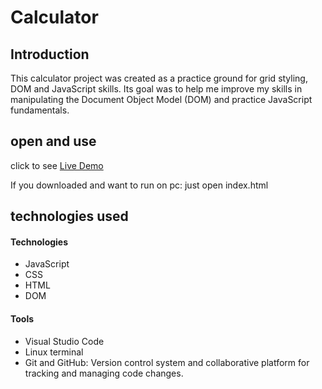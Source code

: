 # Calculator

## Introduction

This calculator project was created as a practice ground for grid styling, DOM and JavaScript skills.
Its goal was to help me improve my skills in manipulating the Document Object Model (DOM) and practice JavaScript fundamentals.

## open and use

click to see [Live Demo](https://giorgidzebisashvili4.github.io/calculator/)

If you downloaded and want to run on pc:
just open index.html

## technologies used

#### Technologies

- JavaScript
- CSS
- HTML
- DOM

#### Tools

- Visual Studio Code
- Linux terminal
- Git and GitHub: Version control system and collaborative platform for tracking and managing code changes.
